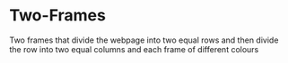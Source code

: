 # Two-Frames
Two frames that divide the webpage into two equal rows and then divide the row into two equal columns and each frame of different colours
